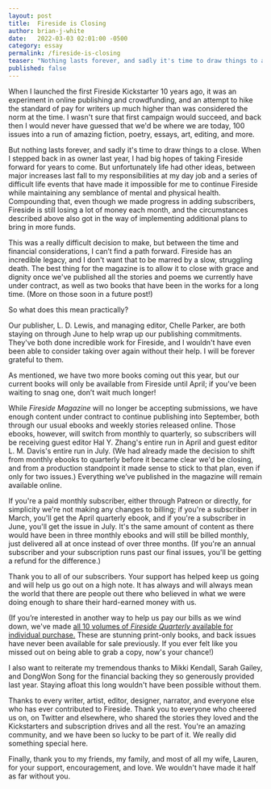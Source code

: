 ```yaml
---
layout: post
title:  Fireside is Closing
author: brian-j-white
date:   2022-03-03 02:01:00 -0500
category: essay
permalink: /fireside-is-closing
teaser: "Nothing lasts forever, and sadly it's time to draw things to a close."
published: false
---
```

When I launched the first Fireside Kickstarter 10 years ago, it was an experiment in online publishing and crowdfunding, and an attempt to hike the standard of pay for writers up much higher than was considered the norm at the time. I wasn't sure that first campaign would succeed, and back then I would never have guessed that we'd be where we are today, 100 issues into a run of amazing fiction, poetry, essays, art, editing, and more.

But nothing lasts forever, and sadly it's time to draw things to a close. When I stepped back in as owner last year, I had big hopes of taking Fireside forward for years to come. But unfortunately life had other ideas, between major increases last fall to my responsibilities at my day job and a series of difficult life events that have made it impossible for me to continue Fireside while maintaining any semblance of mental and physical health. Compounding that, even though we made progress in adding subscribers, Fireside is still losing a lot of money each month, and the circumstances described above also got in the way of implementing additional plans to bring in more funds.

This was a really difficult decision to make, but between the time and financial considerations, I can’t find a path forward. Fireside has an incredible legacy, and I don't want that to be marred by a slow, struggling death. The best thing for the magazine is to allow it to close with grace and dignity once we've published all the stories and poems we currently have under contract, as well as two books that have been in the works for a long time. (More on those soon in a future post!)

So what does this mean practically?

Our publisher, L. D. Lewis, and managing editor, Chelle Parker, are both staying on through June to help wrap up our publishing commitments. They've both done incredible work for Fireside, and I wouldn't have even been able to consider taking over again without their help. I will be forever grateful to them.

As mentioned, we have two more books coming out this year, but our current books will only be available from Fireside until April; if you’ve been waiting to snag one, don’t wait much longer!

While _Fireside Magazine_ will no longer be accepting submissions, we have enough content under contract to continue publishing into September, both through our usual ebooks and weekly stories released online. Those ebooks, however, will switch from monthly to quarterly, so subscribers will be receiving guest editor Hal Y. Zhang's entire run in April and guest editor L. M. Davis's entire run in July. (We had already made the decision to shift from monthly ebooks to quarterly before it became clear we'd be closing, and from a production standpoint it made sense to stick to that plan, even if only for two issues.) Everything we’ve published in the magazine will remain available online.

If you're a paid monthly subscriber, either through Patreon or directly, for simplicity we're not making any changes to billing; if you're a subscriber in March, you'll get the April quarterly ebook, and if you're a subscriber in June, you'll get the issue in July. It's the same amount of content as there would have been in three monthly ebooks and will still be billed monthly, just delivered all at once instead of over three months. (If you're an annual subscriber and your subscription runs past our final issues, you'll be getting a refund for the difference.)

Thank you to all of our subscribers. Your support has helped keep us going and will help us go out on a high note. It has always and will always mean the world that there are people out there who believed in what we were doing enough to share their hard-earned money with us.

(If you’re interested in another way to help us pay our bills as we wind down, we've made [all 10 volumes of _Fireside Quarterly_ available for individual purchase.](https://store.firesidefiction.com/collections/fireside-quarterly-print-edition) These are stunning print-only books, and back issues have never been available for sale previously. If you ever felt like you missed out on being able to grab a copy, now's your chance!)

I also want to reiterate my tremendous thanks to Mikki Kendall, Sarah Gailey, and DongWon Song for the financial backing they so generously provided last year. Staying afloat this long wouldn't have been possible without them.

Thanks to every writer, artist, editor, designer, narrator, and everyone else who has ever contributed to Fireside. Thank you to everyone who cheered us on, on Twitter and elsewhere, who shared the stories they loved and the Kickstarters and subscription drives and all the rest. You're an amazing community, and we have been so lucky to be part of it. We really did something special here.

Finally, thank you to my friends, my family, and most of all my wife, Lauren, for your support, encouragement, and love. We wouldn't have made it half as far without you.
